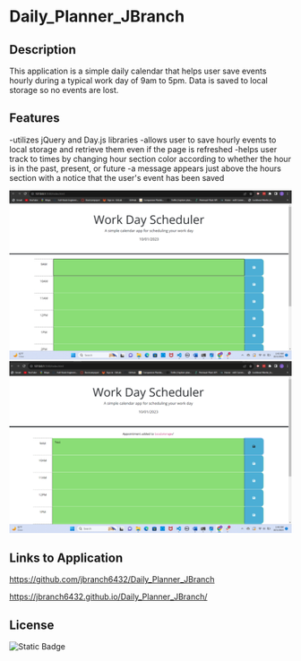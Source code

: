 # Daily_Planner_JBranch

## Description
This application is a simple daily calendar that helps user save events hourly during a typical work day of 9am to 5pm. Data is saved to local storage so no events are lost. 

## Features
-utilizes jQuery and Day.js libraries
-allows user to save hourly events to local storage and retrieve them even if the page is refreshed
-helps user track to times by changing hour section color according to whether the hour is in the past, present, or future
-a message appears just above the hours section with a notice that the user's event has been saved

![Daily Planner](/images/Screenshot%20(479).png)
![Alt text](/images/Screenshot%20(480).png)


## Links to Application
https://github.com/jbranch6432/Daily_Planner_JBranch

https://jbranch6432.github.io/Daily_Planner_JBranch/

## License
![Static Badge](https://img.shields.io/badge/MIT_License-blue)
